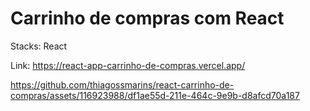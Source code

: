 # Carrinho de compras com React
 
Stacks: React

Link: https://react-app-carrinho-de-compras.vercel.app/

https://github.com/thiagossmarins/react-carrinho-de-compras/assets/116923988/df1ae55d-211e-464c-9e9b-d8afcd70a187
